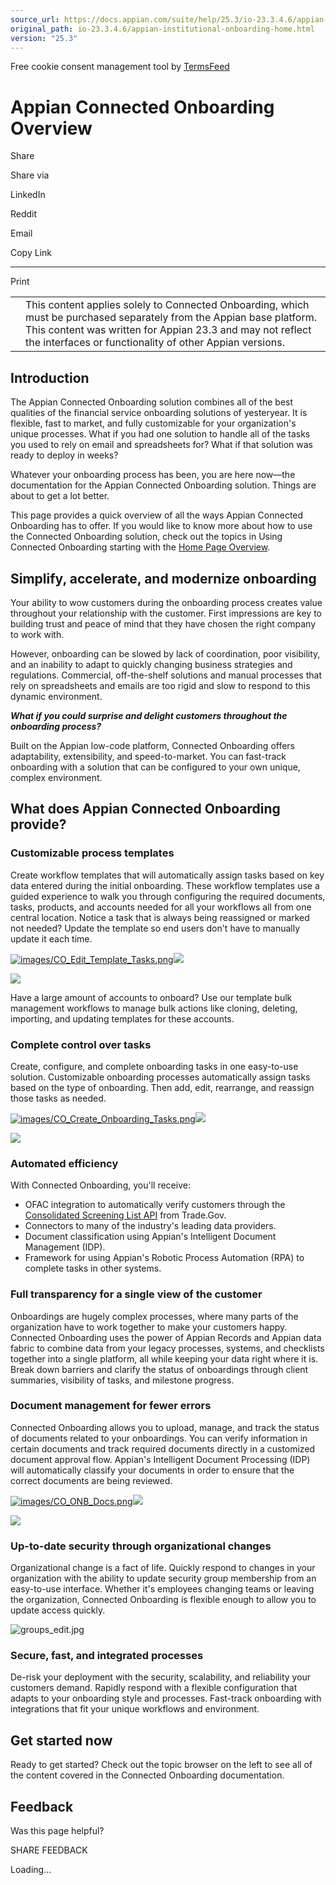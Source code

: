 ```yaml
---
source_url: https://docs.appian.com/suite/help/25.3/io-23.3.4.6/appian-institutional-onboarding-home.html
original_path: io-23.3.4.6/appian-institutional-onboarding-home.html
version: "25.3"
---
```


Free cookie consent management tool by [TermsFeed](https://www.termsfeed.com/)

# Appian Connected Onboarding Overview

Share

Share via

LinkedIn

Reddit

Email

Copy Link

* * *

Print

<table><tbody><tr><td><i class="fa fa-check-square-o" aria-hidden="true"></i></td><td>This content applies solely to Connected Onboarding, which must be purchased separately from the Appian base platform. This content was written for Appian 23.3 and may not reflect the interfaces or functionality of other Appian versions.</td></tr></tbody></table>

## Introduction

The Appian Connected Onboarding solution combines all of the best qualities of the financial service onboarding solutions of yesteryear. It is flexible, fast to market, and fully customizable for your organization's unique processes. What if you had one solution to handle all of the tasks you used to rely on email and spreadsheets for? What if that solution was ready to deploy in weeks?

Whatever your onboarding process has been, you are here now—the documentation for the Appian Connected Onboarding solution. Things are about to get a lot better.

This page provides a quick overview of all the ways Appian Connected Onboarding has to offer. If you would like to know more about how to use the Connected Onboarding solution, check out the topics in Using Connected Onboarding starting with the [Home Page Overview](home-page-overview.html).

## Simplify, accelerate, and modernize onboarding

Your ability to wow customers during the onboarding process creates value throughout your relationship with the customer. First impressions are key to building trust and peace of mind that they have chosen the right company to work with.

However, onboarding can be slowed by lack of coordination, poor visibility, and an inability to adapt to quickly changing business strategies and regulations. Commercial, off-the-shelf solutions and manual processes that rely on spreadsheets and emails are too rigid and slow to respond to this dynamic environment.

**_What if you could surprise and delight customers throughout the onboarding process?_**

Built on the Appian low-code platform, Connected Onboarding offers adaptability, extensibility, and speed-to-market. You can fast-track onboarding with a solution that can be configured to your own unique, complex environment.

## What does Appian Connected Onboarding provide?

### Customizable process templates

Create workflow templates that will automatically assign tasks based on key data entered during the initial onboarding. These workflow templates use a guided experience to walk you through configuring the required documents, tasks, products, and accounts needed for all your workflows all from one central location. Notice a task that is always being reassigned or marked not needed? Update the template so end users don't have to manually update it each time.

[![images/CO_Edit_Template_Tasks.png](images/CO_Edit_Template_Tasks.png)![](/suite/help/25.3/images/rn/zoom_magnify_center.png)](#img1069)

[![](images/CO_Edit_Template_Tasks.png)](#_)

Have a large amount of accounts to onboard? Use our template bulk management workflows to manage bulk actions like cloning, deleting, importing, and updating templates for these accounts.

### Complete control over tasks

Create, configure, and complete onboarding tasks in one easy-to-use solution. Customizable onboarding processes automatically assign tasks based on the type of onboarding. Then add, edit, rearrange, and reassign those tasks as needed.

[![images/CO_Create_Onboarding_Tasks.png](images/CO_Create_Onboarding_Tasks.png)![](/suite/help/25.3/images/rn/zoom_magnify_center.png)](#img1070)

[![](images/CO_Create_Onboarding_Tasks.png)](#_)

### Automated efficiency

With Connected Onboarding, you'll receive:

-   OFAC integration to automatically verify customers through the [Consolidated Screening List API](https://developer.trade.gov/api-details#api=consolidated-screening-list&operation=search) from Trade.Gov.
-   Connectors to many of the industry's leading data providers.
-   Document classification using Appian's Intelligent Document Management (IDP).
-   Framework for using Appian's Robotic Process Automation (RPA) to complete tasks in other systems.

### Full transparency for a single view of the customer

Onboardings are hugely complex processes, where many parts of the organization have to work together to make your customers happy. Connected Onboarding uses the power of Appian Records and Appian data fabric to combine data from your legacy processes, systems, and checklists together into a single platform, all while keeping your data right where it is. Break down barriers and clarify the status of onboardings through client summaries, visibility of tasks, and milestone progress.

### Document management for fewer errors

Connected Onboarding allows you to upload, manage, and track the status of documents related to your onboardings. You can verify information in certain documents and track required documents directly in a customized document approval flow. Appian's Intelligent Document Processing (IDP) will automatically classify your documents in order to ensure that the correct documents are being reviewed.

[![images/CO_ONB_Docs.png](images/CO_ONB_Docs.png)![](/suite/help/25.3/images/rn/zoom_magnify_center.png)](#img1071)

[![](images/CO_ONB_Docs.png)](#_)

### Up-to-date security through organizational changes

Organizational change is a fact of life. Quickly respond to changes in your organization with the ability to update security group membership from an easy-to-use interface. Whether it's employees changing teams or leaving the organization, Connected Onboarding is flexible enough to allow you to update access quickly.

![groups_edit.jpg](images/groups_edit.jpg)

### Secure, fast, and integrated processes

De-risk your deployment with the security, scalability, and reliability your customers demand. Rapidly respond with a flexible configuration that adapts to your onboarding style and processes. Fast-track onboarding with integrations that fit your unique workflows and environment.

## Get started now

Ready to get started? Check out the topic browser on the left to see all of the content covered in the Connected Onboarding documentation.

## Feedback

Was this page helpful?

SHARE FEEDBACK

Loading...